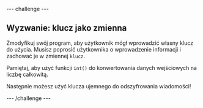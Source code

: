 \--- challenge \---

## Wyzwanie: klucz jako zmienna

Zmodyfikuj swój program, aby użytkownik mógł wprowadzić własny klucz do użycia. Musisz poprosić użytkownika o wprowadzenie informacji i zachować je w zmiennej `klucz`.

Pamiętaj, aby użyć funkcji `int()` do konwertowania danych wejściowych na liczbę całkowitą.

Następnie możesz użyć klucza ujemnego do odszyfrowania wiadomości!

\--- /challenge \---